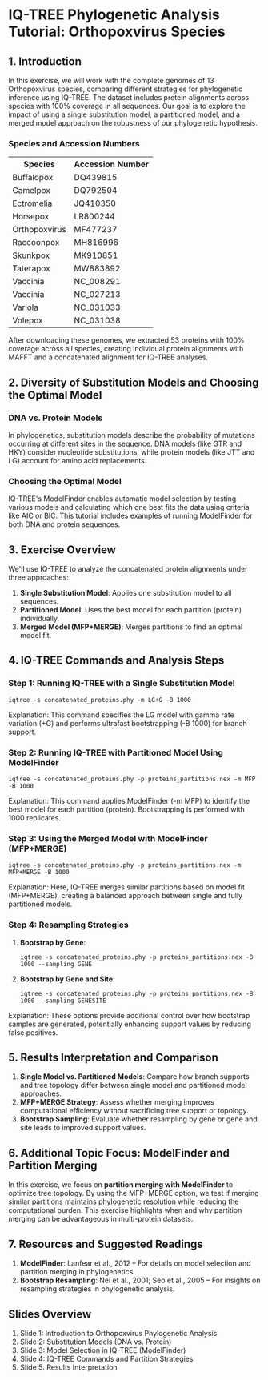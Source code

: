 <!DOCTYPE html>
<html lang="en">
<head>
  <meta charset="UTF-8">
  <meta name="viewport" content="width=device-width, initial-scale=1.0">

</head>
<body>

<h1>IQ-TREE Phylogenetic Analysis Tutorial: Orthopoxvirus Species</h1>

<h2>1. Introduction</h2>
<p>In this exercise, we will work with the complete genomes of 13 Orthopoxvirus species, comparing different strategies for phylogenetic inference using IQ-TREE. The dataset includes protein alignments across species with 100% coverage in all sequences. Our goal is to explore the impact of using a single substitution model, a partitioned model, and a merged model approach on the robustness of our phylogenetic hypothesis.</p>

<h3>Species and Accession Numbers</h3>
<table>
  <tr>
    <th>Species</th>
    <th>Accession Number</th>
  </tr>
  <tr><td>Buffalopox</td><td>DQ439815</td></tr>
  <tr><td>Camelpox</td><td>DQ792504</td></tr>
  <tr><td>Ectromelia</td><td>JQ410350</td></tr>
  <tr><td>Horsepox</td><td>LR800244</td></tr>
  <tr><td>Orthopoxvirus</td><td>MF477237</td></tr>
  <tr><td>Raccoonpox</td><td>MH816996</td></tr>
  <tr><td>Skunkpox</td><td>MK910851</td></tr>
  <tr><td>Taterapox</td><td>MW883892</td></tr>
  <tr><td>Vaccinia</td><td>NC_008291</td></tr>
  <tr><td>Vaccinia</td><td>NC_027213</td></tr>
  <tr><td>Variola</td><td>NC_031033</td></tr>
  <tr><td>Volepox</td><td>NC_031038</td></tr>
</table>

<p>After downloading these genomes, we extracted 53 proteins with 100% coverage across all species, creating individual protein alignments with MAFFT and a concatenated alignment for IQ-TREE analyses.</p>

<h2>2. Diversity of Substitution Models and Choosing the Optimal Model</h2>

<h3>DNA vs. Protein Models</h3>
<p>In phylogenetics, substitution models describe the probability of mutations occurring at different sites in the sequence. DNA models (like GTR and HKY) consider nucleotide substitutions, while protein models (like JTT and LG) account for amino acid replacements.</p>

<h3>Choosing the Optimal Model</h3>
<p>IQ-TREE's ModelFinder enables automatic model selection by testing various models and calculating which one best fits the data using criteria like AIC or BIC. This tutorial includes examples of running ModelFinder for both DNA and protein sequences.</p>

<h2>3. Exercise Overview</h2>

<p>We'll use IQ-TREE to analyze the concatenated protein alignments under three approaches:</p>
<ol>
  <li><strong>Single Substitution Model</strong>: Applies one substitution model to all sequences.</li>
  <li><strong>Partitioned Model</strong>: Uses the best model for each partition (protein) individually.</li>
  <li><strong>Merged Model (MFP+MERGE)</strong>: Merges partitions to find an optimal model fit.</li>
</ol>

<h2>4. IQ-TREE Commands and Analysis Steps</h2>

<h3>Step 1: Running IQ-TREE with a Single Substitution Model</h3>
<pre><code>iqtree -s concatenated_proteins.phy -m LG+G -B 1000</code></pre>
<p>Explanation: This command specifies the LG model with gamma rate variation (+G) and performs ultrafast bootstrapping (-B 1000) for branch support.</p>

<h3>Step 2: Running IQ-TREE with Partitioned Model Using ModelFinder</h3>
<pre><code>iqtree -s concatenated_proteins.phy -p proteins_partitions.nex -m MFP -B 1000</code></pre>
<p>Explanation: This command applies ModelFinder (-m MFP) to identify the best model for each partition (protein). Bootstrapping is performed with 1000 replicates.</p>

<h3>Step 3: Using the Merged Model with ModelFinder (MFP+MERGE)</h3>
<pre><code>iqtree -s concatenated_proteins.phy -p proteins_partitions.nex -m MFP+MERGE -B 1000</code></pre>
<p>Explanation: Here, IQ-TREE merges similar partitions based on model fit (MFP+MERGE), creating a balanced approach between single and fully partitioned models.</p>

<h3>Step 4: Resampling Strategies</h3>
<ol>
  <li><strong>Bootstrap by Gene</strong>:
    <pre><code>iqtree -s concatenated_proteins.phy -p proteins_partitions.nex -B 1000 --sampling GENE</code></pre>
  </li>
  <li><strong>Bootstrap by Gene and Site</strong>:
    <pre><code>iqtree -s concatenated_proteins.phy -p proteins_partitions.nex -B 1000 --sampling GENESITE</code></pre>
  </li>
</ol>
<p>Explanation: These options provide additional control over how bootstrap samples are generated, potentially enhancing support values by reducing false positives.</p>

<h2>5. Results Interpretation and Comparison</h2>
<ol>
  <li><strong>Single Model vs. Partitioned Models</strong>: Compare how branch supports and tree topology differ between single model and partitioned model approaches.</li>
  <li><strong>MFP+MERGE Strategy</strong>: Assess whether merging improves computational efficiency without sacrificing tree support or topology.</li>
  <li><strong>Bootstrap Sampling</strong>: Evaluate whether resampling by gene or gene and site leads to improved support values.</li>
</ol>

<h2>6. Additional Topic Focus: ModelFinder and Partition Merging</h2>
<p>In this exercise, we focus on <strong>partition merging with ModelFinder</strong> to optimize tree topology. By using the MFP+MERGE option, we test if merging similar partitions maintains phylogenetic resolution while reducing the computational burden. This exercise highlights when and why partition merging can be advantageous in multi-protein datasets.</p>

<h2>7. Resources and Suggested Readings</h2>
<ol>
  <li><strong>ModelFinder</strong>: Lanfear et al., 2012 – For details on model selection and partition merging in phylogenetics.</li>
  <li><strong>Bootstrap Resampling</strong>: Nei et al., 2001; Seo et al., 2005 – For insights on resampling strategies in phylogenetic analysis.</li>
</ol>

<h2>Slides Overview</h2>
<ol>
  <li>Slide 1: Introduction to Orthopoxvirus Phylogenetic Analysis</li>
  <li>Slide 2: Substitution Models (DNA vs. Protein)</li>
  <li>Slide 3: Model Selection in IQ-TREE (ModelFinder)</li>
  <li>Slide 4: IQ-TREE Commands and Partition Strategies</li>
  <li>Slide 5: Results Interpretation</li>
</ol>

</body>
</html>
